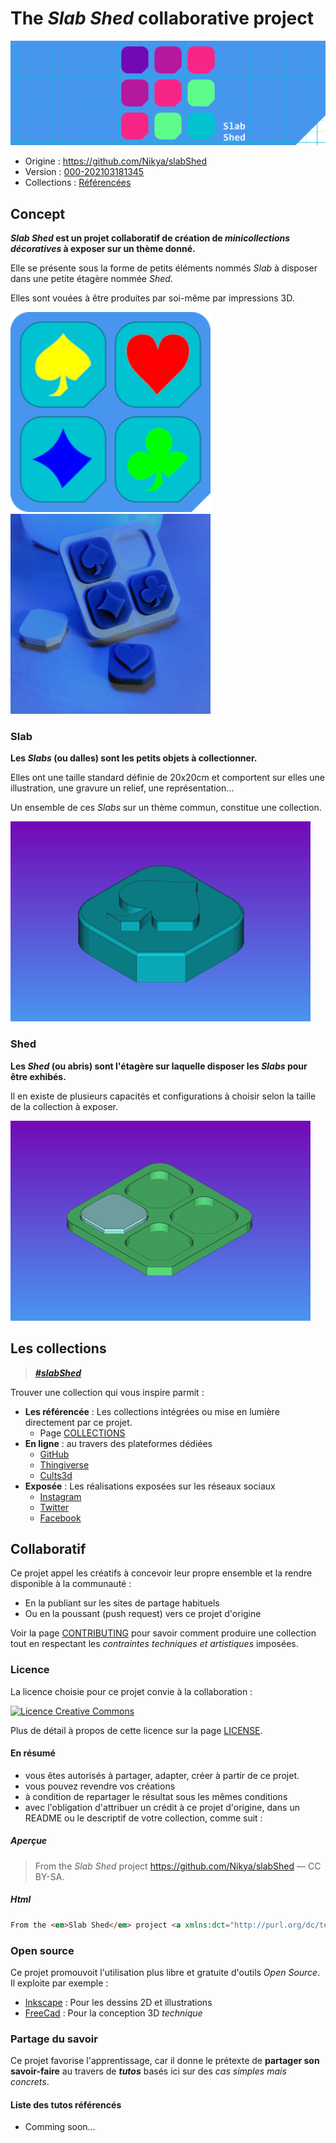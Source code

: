 # The _**Slab Shed**_ collaborative project

![Slab Shed Cover](resources/identity/SlabShed_cover.png)

- Origine : https://github.com/Nikya/slabShed  
- Version : <a href="https://github.com/Nikya/slabShed/releases"><span id="textVerson">000-202103181345</span></a>
- Collections : [Référencées](COLLECTIONS)

## Concept

**_Slab Shed_ est un projet collaboratif de création de _minicollections décoratives_ à exposer sur un thème donné.**

Elle se présente sous la forme de petits éléments nommés _Slab_ à disposer dans une petite étagère nommée _Shed_.

Elles sont vouées à être produites par soi-même par impressions 3D.

![Slab Shed Project Overview](resources/projectOverview/projectOverview1.png)
![Slab Shed Project Overview](resources/projectOverview/projectOverview2.jpg)

### Slab

**Les _Slabs_ (ou dalles) sont les petits objets à collectionner.**

Elles ont une taille standard définie de 20x20cm et comportent sur elles une illustration, une gravure un relief, une représentation…

Un ensemble de ces _Slabs_ sur un thème commun, constitue une collection.

![Slab Shed Project Overview Slabs](resources/projectOverview/projectOverview_slabs.png)

### Shed

**Les _Shed_ (ou abris) sont l'étagère sur laquelle disposer les  _Slabs_ pour être exhibés.**

Il en existe de plusieurs capacités et configurations à choisir selon la taille de la collection à exposer.

![Slab Shed Project Overview Sheds](resources/projectOverview/projectOverview_shed.png)

## Les collections

> [**_#slabShed_**](https://www.google.com/search?q=%23slabShed)

Trouver une collection qui vous inspire parmit :

- **Les référencée** : Les collections intégrées ou mise en lumière directement par ce projet.
    -  Page [COLLECTIONS](COLLECTIONS.md)
- **En ligne** : au travers des plateformes dédiées
  - [GitHub](https://github.com/topics/slabShed)
  - [Thingiverse](https://www.thingiverse.com/search?q=slabShed)
  - [Cults3d](https://cults3d.com/fr/recherche?q=minecraft)
- **Exposée** : Les réalisations exposées sur les réseaux sociaux
    - [Instagram](https://www.instagram.com/explore/tags/slabShed/)
    - [Twitter](https://twitter.com/hashtag/slabShed)
    - [Facebook](https://www.facebook.com/hashtag/slabShed)

## Collaboratif

Ce projet appel les créatifs à concevoir leur propre ensemble et la rendre disponible à la communauté :

- En la publiant sur les sites de partage habituels
- Ou en la poussant (push request) vers ce projet d'origine

Voir la page [CONTRIBUTING](CONTRIBUTING) pour savoir comment produire une collection tout en respectant les _contraintes techniques et artistiques_ imposées.

### Licence

La licence choisie pour ce projet convie à la collaboration :

<a rel="license" href="http://creativecommons.org/licenses/by-sa/4.0/"><img alt="Licence Creative Commons" style="border-width:0" src="https://i.creativecommons.org/l/by-sa/4.0/88x31.png" /></a>

Plus de détail à propos de cette licence sur la page [LICENSE](LICENSE).

#### En résumé

- vous êtes autorisés à partager, adapter, créer à partir de ce projet.
- vous pouvez revendre vos créations
- à condition de repartager le résultat sous les mêmes conditions
- avec l'obligation d'attribuer un crédit à ce projet d'origine, dans un README ou le descriptif de votre collection, comme suit :

##### Aperçue
> From the <em>Slab Shed</em> project <a xmlns:dct="http://purl.org/dc/terms/" href="https://github.com/Nikya/slabShed" rel="dct:source">https://github.com/Nikya/slabShed</a> — CC BY-SA.

##### Html
```html
From the <em>Slab Shed</em> project <a xmlns:dct="http://purl.org/dc/terms/" href="https://github.com/Nikya/slabShed" rel="dct:source">https://github.com/Nikya/slabShed</a> — CC BY-SA.
```

### Open source

Ce projet promouvoit l'utilisation plus libre et gratuite d'outils _Open Source_.   
Il exploite par exemple :

- [Inkscape](https://inkscape.org/) : Pour les dessins 2D et illustrations
- [FreeCad](https://www.freecadweb.org) : Pour la conception 3D _technique_

### Partage du savoir

Ce projet favorise l'apprentissage, car il donne le prétexte de **partager son savoir-faire** au travers de **_tutos_** basés ici sur des _cas simples mais concrets_.

#### Liste des tutos référencés

- Comming soon…